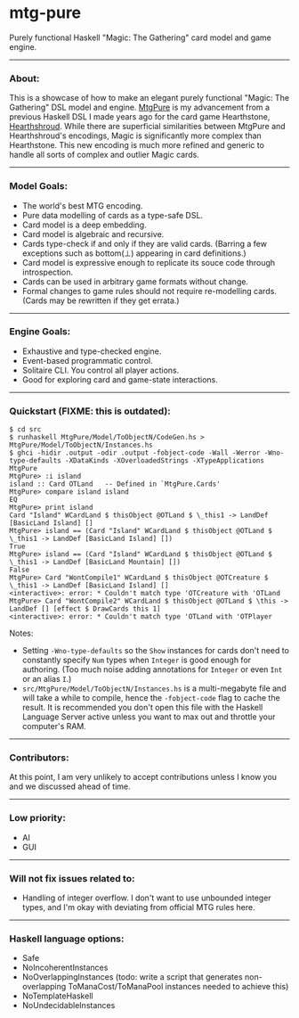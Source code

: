 # mtg-pure
Purely functional Haskell "Magic: The Gathering" card model and game engine.

---

### About:

 This is a showcase of how to make an elegant purely functional "Magic: The Gathering" DSL model and engine. [MtgPure](https://github.com/thomaseding/mtg-pure) is my advancement from a previous Haskell DSL I made years ago for the card game Hearthstone, [Hearthshroud](https://github.com/thomaseding/hearthshroud). While there are superficial similarities between MtgPure and Hearthshroud's encodings, Magic is significantly more complex than Hearthstone. This new encoding is much more refined and generic to handle all sorts of complex and outlier Magic cards.

---

### Model Goals:
- The world's best MTG encoding.
- Pure data modelling of cards as a type-safe DSL.
- Card model is a deep embedding.
- Card model is algebraic and recursive.
- Cards type-check if and only if they are valid cards. (Barring a few exceptions such as bottom(⊥) appearing in card definitions.)
- Card model is expressive enough to replicate its souce code through introspection.
- Cards can be used in arbitrary game formats without change.
- Formal changes to game rules should not require re-modelling cards. (Cards may be rewritten if they get errata.)

---

### Engine Goals:
- Exhaustive and type-checked engine.
- Event-based programmatic control.
- Solitaire CLI. You control all player actions.
- Good for exploring card and game-state interactions.

---

### Quickstart (FIXME: this is outdated):
```
$ cd src
$ runhaskell MtgPure/Model/ToObjectN/CodeGen.hs > MtgPure/Model/ToObjectN/Instances.hs
$ ghci -hidir .output -odir .output -fobject-code -Wall -Werror -Wno-type-defaults -XDataKinds -XOverloadedStrings -XTypeApplications MtgPure
MtgPure> :i island
island :: Card OTLand   -- Defined in `MtgPure.Cards'
MtgPure> compare island island
EQ
MtgPure> print island
Card "Island" WCardLand $ thisObject @OTLand $ \_this1 -> LandDef [BasicLand Island] []
MtgPure> island == (Card "Island" WCardLand $ thisObject @OTLand $ \_this1 -> LandDef [BasicLand Island] [])
True
MtgPure> island == (Card "Island" WCardLand $ thisObject @OTLand $ \_this1 -> LandDef [BasicLand Mountain] [])
False
MtgPure> Card "WontCompile1" WCardLand $ thisObject @OTCreature $ \_this1 -> LandDef [BasicLand Island] []
<interactive>: error: * Couldn't match type 'OTCreature with 'OTLand
MtgPure> Card "WontCompile2" WCardLand $ thisObject @OTLand $ \this -> LandDef [] [effect $ DrawCards this 1]
<interactive>: error: * Couldn't match type 'OTLand with 'OTPlayer
```
Notes:
 - Setting `-Wno-type-defaults` so the `Show` instances for cards don't need to constantly specify `Num` types when `Integer` is good enough for authoring. (Too much noise adding annotations for `Integer` or even `Int` or an alias `I`.)
 - `src/MtgPure/Model/ToObjectN/Instances.hs` is a multi-megabyte file and will take a while to compile, hence the `-fobject-code` flag to cache the result. It is recommended you don't open this file with the Haskell Language Server active unless you want to max out and throttle your computer's RAM.

---

### Contributors:
At this point, I am very unlikely to accept contributions unless I know you and we discussed ahead of time.

---

### Low priority:
- AI
- GUI

---

### Will not fix issues related to:
- Handling of integer overflow. I don't want to use unbounded integer types, and I'm okay with deviating from official MTG rules here.

---

### Haskell language options:
- Safe
- NoIncoherentInstances
- NoOverlappingInstances (todo: write a script that generates non-overlapping ToManaCost/ToManaPool instances needed to achieve this)
- NoTemplateHaskell
- NoUndecidableInstances 
